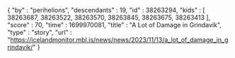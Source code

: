 {
  "by" : "perihelions",
  "descendants" : 19,
  "id" : 38263294,
  "kids" : [ 38263687, 38263522, 38263570, 38263845, 38263675, 38263413 ],
  "score" : 70,
  "time" : 1699970081,
  "title" : "A Lot of Damage in Grindavík",
  "type" : "story",
  "url" : "https://icelandmonitor.mbl.is/news/news/2023/11/13/a_lot_of_damage_in_grindavik/"
}
